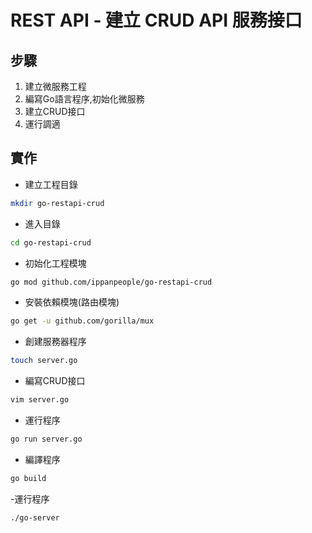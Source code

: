 # REST API - 建立 CRUD API 服務接口

## 步驟
1. 建立微服務工程
2. 編寫Go語言程序,初始化微服務
3. 建立CRUD接口
4. 運行調適

## 實作
- 建立工程目錄
```bash
mkdir go-restapi-crud
```
- 進入目錄
```bash
cd go-restapi-crud
```
- 初始化工程模塊
```bash
go mod github.com/ippanpeople/go-restapi-crud
```
- 安裝依賴模塊(路由模塊)
```bash
go get -u github.com/gorilla/mux
```
- 創建服務器程序
```bash
touch server.go
```
- 編寫CRUD接口
```bash
vim server.go
```
- 運行程序
```bash
go run server.go
```
- 編譯程序
```bash
go build
```
-運行程序
```bash
./go-server
```